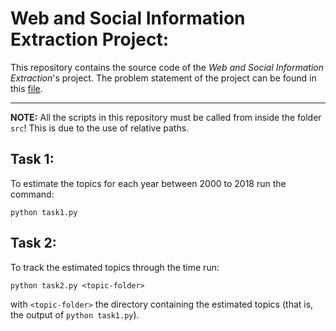 Web and Social Information Extraction Project:
==============================================
This repository contains the source code of the *Web and Social Information Extraction*'s project. The problem statement of the project can be found in this [file](docs/project_proposal.pdf). 

-----------------------------------------------------------

**NOTE:** All the scripts in this repository must be called from inside the folder `src`!
This is due to the use of relative paths.

Task 1:
-------
To estimate the topics for each year between 2000 to 2018 run the command:

`python task1.py`


Task 2:
-------
To track the estimated topics through the time run:

`python task2.py <topic-folder>`

with `<topic-folder>` the directory containing the estimated topics (that is, the output of `python task1.py`).